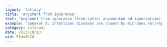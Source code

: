 ```yaml
---
layout: 'fallacy'
title: 'Argument from ignorance'
text: "Argument from ignorance (from Latin: argumentum ad ignorantiam), also known as appeal to ignorance (in which ignorance represents 'a lack of contrary evidence'), is a fallacy in informal logic. It asserts that a proposition is true because it has not yet been proven false (or vice versa)."
example: "Speaker A: Infectious diseases are caused by microbes.<br/>Speaker B: What a ridiculous idea!<br/>Speaker A: How so?<br/>Speaker B: It's obviously ridiculous.<br/><br/>Speaker B gives no evidence or reasoning, and when pressed, claims that Speaker A's statement is inherently absurd, thus applying the fallacy.."
category: informal
date: 2013/10/13
uid: 56da3b28
---
```

